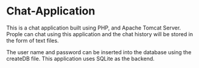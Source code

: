 # Chat-Application

This is a chat application built using PHP, and Apache Tomcat Server.
Prople can chat using this application and the chat history will be stored in the form of text files.

The user name and password can be inserted into the database using the createDB file. This application uses SQLite as the backend.
